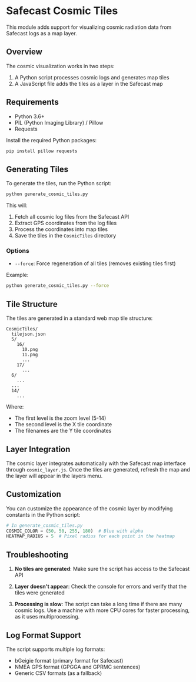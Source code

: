 # Safecast Cosmic Tiles

This module adds support for visualizing cosmic radiation data from Safecast logs as a map layer.

## Overview

The cosmic visualization works in two steps:
1. A Python script processes cosmic logs and generates map tiles
2. A JavaScript file adds the tiles as a layer in the Safecast map

## Requirements

- Python 3.6+
- PIL (Python Imaging Library) / Pillow
- Requests

Install the required Python packages:

```bash
pip install pillow requests
```

## Generating Tiles

To generate the tiles, run the Python script:

```bash
python generate_cosmic_tiles.py
```

This will:
1. Fetch all cosmic log files from the Safecast API
2. Extract GPS coordinates from the log files
3. Process the coordinates into map tiles
4. Save the tiles in the `CosmicTiles` directory

### Options

- `--force`: Force regeneration of all tiles (removes existing tiles first)

Example:
```bash
python generate_cosmic_tiles.py --force
```

## Tile Structure

The tiles are generated in a standard web map tile structure:

```
CosmicTiles/
  tilejson.json
  5/
    16/
      10.png
      11.png
      ...
    17/
      ...
  6/
    ...
  ...
  14/
    ...
```

Where:
- The first level is the zoom level (5-14)
- The second level is the X tile coordinate
- The filenames are the Y tile coordinates

## Layer Integration

The cosmic layer integrates automatically with the Safecast map interface through `cosmic_layer.js`. Once the tiles are generated, refresh the map and the layer will appear in the layers menu.

## Customization

You can customize the appearance of the cosmic layer by modifying constants in the Python script:

```python
# In generate_cosmic_tiles.py
COSMIC_COLOR = (50, 50, 255, 180)  # Blue with alpha
HEATMAP_RADIUS = 5  # Pixel radius for each point in the heatmap
```

## Troubleshooting

1. **No tiles are generated**: Make sure the script has access to the Safecast API

2. **Layer doesn't appear**: Check the console for errors and verify that the tiles were generated

3. **Processing is slow**: The script can take a long time if there are many cosmic logs. Use a machine with more CPU cores for faster processing, as it uses multiprocessing.

## Log Format Support

The script supports multiple log formats:
- bGeigie format (primary format for Safecast)
- NMEA GPS format (GPGGA and GPRMC sentences)
- Generic CSV formats (as a fallback) 